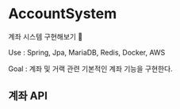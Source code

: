# AccountSystem
계좌 시스템 구현해보기 💸

Use : Spring, Jpa, MariaDB, Redis, Docker, AWS

Goal : 계좌 및 거랙 관련 기본적인 계좌 기능을 구현한다.


## 계좌 API



